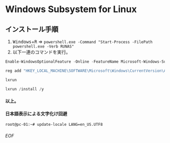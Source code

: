 # Windows Subsystem for Linux

## インストール手順

1. <kbd>Windows</kbd>+<kbd>R</kbd> => ```powershell.exe -Command "Start-Process -FilePath powershell.exe -Verb RUNAS"```
1. 以下一連のコマンドを実行。
```PowerShell
Enable-WindowsOptionalFeature -Online -FeatureName Microsoft-Windows-Subsystem-Linux

reg add "HKEY_LOCAL_MACHINE\SOFTWARE\Microsoft\Windows\CurrentVersion\AppModelUnlock" /t REG_DWORD /f /v "AllowDevelopmentWithoutDevLicense" /d "1"

lxrun

lxrun /install /y
```
#### 以上。

#### 日本語表示による文字化け回避

```
root@pc-01:~# update-locale LANG=en_US.UTF8
```

<!--
## `lxrun`コマンドについて

```
C:\> lxrun
Performs administrative operations on the LX subsystem

Usage:
    /install - Installs the subsystem
        Optional arguments:
            /y - Do not prompt user to accept
    /uninstall - Uninstalls the subsystem
        Optional arguments:
            /full - Perform a full uninstall
            /y - Do not prompt user to accept
    /update - Updates the subsystem
        Optional arguments:
            /critical - Perform critical update. This option will close all running LX processes when the update completes.

C:\> lxrun /install /y

C:\> lxrun /setdefaultuser root

C:\> lxrun /uninstall /y

```

## ssh 設定
```bash
# 鍵生成
dpkg-reconfigure openssh-server

# 設定変更の内容を確認
diff -u /etc/ssh/sshd_config <(sed -r -e 's/^(UsePrivilegeSeparation )(yes)/# '$(date +%Y%m%d)' #\1\2\n\1no/g' /etc/ssh/sshd_config)

# 設定変更
sed -r -e 's/^(UsePrivilegeSeparation )(yes)/# '$(date +%Y%m%d)' #\1\2\n\1no/g' /etc/ssh/sshd_config -i_$(date +%Y%m%d_%H%M%S).backup

# 差分確認
diff -u $(ls -t /etc/ssh/sshd_config* | tail -n 1) /etc/ssh/sshd_config
```
-->





<!--
## 以下、旧手順。

1. **<kbd>Windows</kbd> + <kbd>R</kbd> => `OptionalFeatures`**

1. **Check `Windows Subsystem for Linux`**

1. **<kbd>Windows</kbd> + <kbd>U</kbd> => `developer`** (OR **<kbd>Windows</kbd> + <kbd>R</kbd> => `powershell -Command "Start-Process -Verb runas powershell Show-WindowsDeveloperLicenseRegistration"`**)

1. **Check `Developer mode`**

```
if (-not((Get-WindowsOptionalFeature -Online | Where-Object { $_.FeatureName -eq 'Microsoft-Windows-Subsystem-Linux' }).State -eq 'Enabled'))
{
   Enable-WindowsOptionalFeature -Online -FeatureName Microsoft-Windows-Subsystem-Linux
   reg add "HKEY_LOCAL_MACHINE\SOFTWARE\Microsoft\Windows\CurrentVersion\AppModelUnlock" /t REG_DWORD /f /v "AllowDevelopmentWithoutDevLicense" /d "1"
}

lxrun

lxrun /install /y
```
-->

###### EOF
